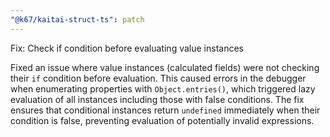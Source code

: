 ```yaml
---
"@k67/kaitai-struct-ts": patch
---
```


Fix: Check if condition before evaluating value instances

Fixed an issue where value instances (calculated fields) were not checking their `if` condition before evaluation. This caused errors in the debugger when enumerating properties with `Object.entries()`, which triggered lazy evaluation of all instances including those with false conditions. The fix ensures that conditional instances return `undefined` immediately when their condition is false, preventing evaluation of potentially invalid expressions.
